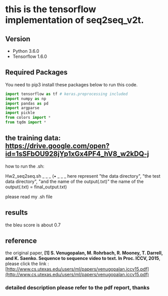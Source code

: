 # this is the tensorflow implementation of seq2seq_v2t.

## Version

* Python 3.6.0
* Tensorflow 1.6.0



## Required Packages

You need to pip3 install these packages below to run this code.

```python
import tensorflow as tf # keras.preprocessing included
import numpy as np
import pandas as pd
import argparse
import pickle
from colors import *
from tqdm import *
```

## the training data: https://drive.google.com/open?id=1sSFbOU928jYp1xGx4PF4_hV8_w2kDQ-j

how to run the .sh:

Hw2_seq2seq.sh _ _ _
(•	_ _ _ here represent "the data directory", "the test data directory", "and the name of the output(.txt)"
the name of the output(.txt) = final_output.txt)


please read my .sh file

## results

the bleu score is about 0.7

## reference

the original paper, **[1] S. Venugopalan, M. Rohrbach, R. Mooney, T. Darrell, and K. Saenko. Sequence to sequence video to text. In Proc. ICCV, 2015**, please click the link : [http://www.cs.utexas.edu/users/ml/papers/venugopalan.iccv15.pdf](http://www.cs.utexas.edu/users/ml/papers/venugopalan.iccv15.pdf)


### detailed description please refer to the pdf report, thanks
